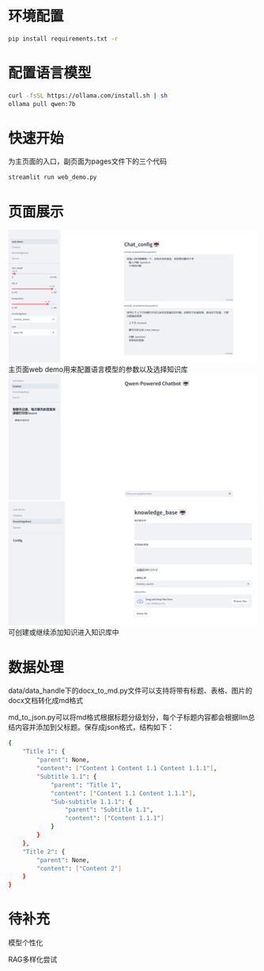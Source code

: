 # 环境配置
```bash
pip install requirements.txt -r
```

# 配置语言模型
```bash
curl -fsSL https://ollama.com/install.sh | sh
ollama pull qwen:7b
```

# 快速开始
为主页面的入口，副页面为pages文件下的三个代码
```bash
streamlit run web_demo.py
```

# 页面展示
![img.png](pages/img.png)
主页面web demo用来配置语言模型的参数以及选择知识库
![img_1.png](pages/img_1.png)
![img_2.png](pages/img_2.png)
可创建或继续添加知识进入知识库中

# 数据处理

data/data_handle下的docx_to_md.py文件可以支持将带有标题、表格、图片的docx文档转化成md格式<p>
md_to_json.py可以将md格式根据标题分级划分，每个子标题内容都会根据llm总结内容并添加到父标题。保存成json格式，结构如下：
```bash
{
    "Title 1": {
        "parent": None,
        "content": ["Content 1 Content 1.1 Content 1.1.1"],
        "Subtitle 1.1": {
            "parent": "Title 1",
            "content": ["Content 1.1 Content 1.1.1"],
            "Sub-subtitle 1.1.1": {
                "parent": "Subtitle 1.1",
                "content": ["Content 1.1.1"]
            }
        }
    },
    "Title 2": {
        "parent": None,
        "content": ["Content 2"]
    }
}
```

# 待补充
模型个性化<p>
RAG多样化尝试
